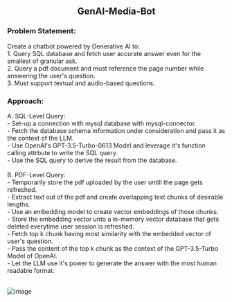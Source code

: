 <h2 align="center"> GenAI-Media-Bot </h2>

<h3>Problem Statement:</h3>
Create a chatbot powered by Generative AI to:<br>
  1. Query SQL database and fetch user accurate answer even for the smallest of granular ask.<br>
  2. Query a pdf document and must reference the page number while answering the user's question. <br>
  3. Must support textual and audio-based questions. <br>

<h3>Approach:</h3>
A.  SQL-Level Query:<br>
    - Set-up a connection with mysql database with mysql-connector.<br>
    - Fetch the database schema information under consideration and pass it as the context of the LLM.<br>
    - Use OpenAI's GPT-3.5-Turbo-0613 Model and leverage it's function calling attrbute to write the SQL query. <br>
    - Use the SQL query to derive the result from the database.<br><br>
B.  PDF-Level Query:<br>
    - Temporarily store the pdf uploaded by the user untill the page gets refreshed.<br>
    - Extract text out of the pdf and create overlapping text chunks of desirable lengths.<br>
    - Use an embedding model to create vector embeddings of those chunks.<br>
    - Store the embedding vector unto a in-memory vector database that gets deleted everytime user session is refreshed.<br>
    - Fetch top k chunk having most similarity with the embedded vector of user's question.<br>
    - Pass the content of the top k chunk as the context of the GPT-3.5-Turbo Model of OpenAI.<br>
    - Let the LLM use it's power to generate the answer with the most human readable format.<br><br>

      
![image](https://github.com/KDcommits/GenAI-Media-Bot/assets/124420761/f8a61c9a-7236-4c3b-81a9-de6cee4971f3)

